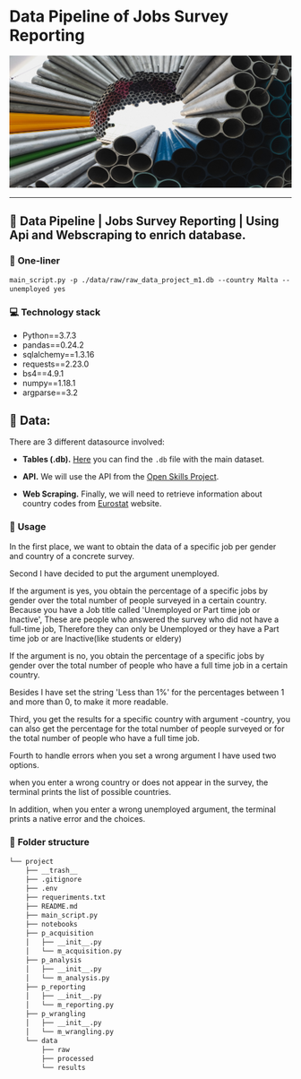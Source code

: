 # Data Pipeline of Jobs Survey Reporting



![Image](notebooks/pipeline.jpg)

---



## :checkered_flag: **Data Pipeline | Jobs Survey Reporting | Using Api and Webscraping to enrich database.** 

### :running: **One-liner**

```
main_script.py -p ./data/raw/raw_data_project_m1.db --country Malta --unemployed yes
```


### :computer: **Technology stack**

- Python==3.7.3
- pandas==0.24.2
- sqlalchemy==1.3.16
- requests==2.23.0
- bs4==4.9.1
- numpy==1.18.1
- argparse==3.2

## :newspaper: **Data:**

There are 3 different datasource involved:

- **Tables (.db).** [Here](http://www.potacho.com/files/ironhack/raw_data_project_m1.db) you can find the `.db` file with the main dataset.

- **API.** We will use the API from the [Open Skills Project](http://dataatwork.org/data/).  

- **Web Scraping.** Finally, we will need to retrieve information about country codes from [Eurostat](https://ec.europa.eu/eurostat/statistics-explained/index.php/Glossary:Country_codes) website.

### :see_no_evil: **Usage**

In the first place, we want to obtain the data of a specific job per gender and country of a concrete survey.

Second I have decided to put the argument unemployed.

If the argument is yes, you obtain the percentage of a specific jobs by gender over the total number of people surveyed in a certain country. Because you have a Job title called 'Unemployed or Part time job or Inactive', These are people who answered the survey who did not have a full-time job, Therefore they can only be Unemployed or they have a Part time job or are Inactive(like students or eldery)

If the argument is no, you obtain the percentage of a specific jobs by gender over the total number of people who have a full time job in a certain country. 

Besides I have set the string 'Less than 1%' for the percentages between 1 and more than 0, to make it more readable.

Third, you get the results for a specific country with argument -country, you can also get the percentage for the total number of people surveyed or for the total number of people who have a full time job.

Fourth to handle errors when you set a wrong argument I have used two options.

when you enter a wrong country or does not appear in the survey, the terminal prints the list of possible countries.

In addition, when you enter a wrong unemployed argument, the terminal prints a native error and the choices.

### :file_folder: **Folder structure**
```
└── project
    ├── __trash__
    ├── .gitignore
    ├── .env
    ├── requeriments.txt
    ├── README.md
    ├── main_script.py
    ├── notebooks
    ├── p_acquisition
    │   ├── __init__.py
    │   └── m_acquisition.py
    ├── p_analysis
    │   ├── __init__.py
    │   └── m_analysis.py
    ├── p_reporting
    │   ├── __init__.py
    │   └── m_reporting.py
    ├── p_wrangling
    │   ├── __init__.py
    │   └── m_wrangling.py
    └── data
        ├── raw
        ├── processed
        └── results
```




